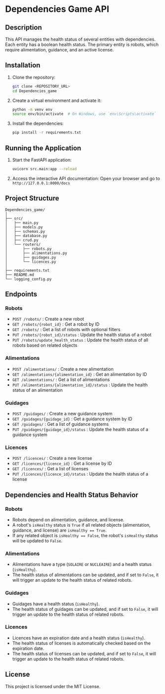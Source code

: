 # Dependencies Game API

## Description

This API manages the health status of several entities with dependencies. Each entity has a boolean health status. The primary entity is robots, which require alimentation, guidance, and an active license.

## Installation

1. Clone the repository:
    ```bash
    git clone <REPOSITORY_URL>
    cd Dependencies_game
    ```

2. Create a virtual environment and activate it:
    ```bash
    python -m venv env
    source env/bin/activate  # On Windows, use `env\Scripts\activate`
    ```

3. Install the dependencies:
    ```bash
    pip install -r requirements.txt
    ```

## Running the Application

1. Start the FastAPI application:
    ```bash
    uvicorn src.main:app --reload
    ```

2. Access the interactive API documentation:
    Open your browser and go to `http://127.0.0.1:8000/docs`

## Project Structure

```
Dependencies_game/
│
├── src/
│   ├── main.py
│   ├── models.py
│   ├── schemas.py
│   ├── database.py
│   ├── crud.py
│   └── routers/
│       ├── robots.py
│       ├── alimentations.py
│       ├── guidages.py
│       └── licences.py
│
├── requirements.txt
├── README.md
└── logging_config.py
```

## Endpoints

### Robots
- `POST /robots/` : Create a new robot
- `GET /robots/{robot_id}` : Get a robot by ID
- `GET /robots/` : Get a list of robots with optional filters
- `PUT /robots/{robot_id}/status` : Update the health status of a robot
- `PUT /robots/update_health_status` : Update the health status of all robots based on related objects

### Alimentations
- `POST /alimentations/` : Create a new alimentation
- `GET /alimentations/{alimentation_id}` : Get an alimentation by ID
- `GET /alimentations/` : Get a list of alimentations
- `PUT /alimentations/{alimentation_id}/status` : Update the health status of an alimentation

### Guidages
- `POST /guidages/` : Create a new guidance system
- `GET /guidages/{guidage_id}` : Get a guidance system by ID
- `GET /guidages/` : Get a list of guidance systems
- `PUT /guidages/{guidage_id}/status` : Update the health status of a guidance system

### Licences
- `POST /licences/` : Create a new license
- `GET /licences/{licence_id}` : Get a license by ID
- `GET /licences/` : Get a list of licenses
- `PUT /licences/{licence_id}/status` : Update the health status of a license

## Dependencies and Health Status Behavior

### Robots
- Robots depend on alimentation, guidance, and license.
- A robot's `isHealthy` status is `True` if all related objects (alimentation, guidance, and license) are `isHealthy == True`.
- If any related object is `isHealthy == False`, the robot's `isHealthy` status will be updated to `False`.

### Alimentations
- Alimentations have a type (`SOLAIRE` or `NUCLEAIRE`) and a health status (`isHealthy`).
- The health status of alimentations can be updated, and if set to `False`, it will trigger an update to the health status of related robots.

### Guidages
- Guidages have a health status (`isHealthy`).
- The health status of guidages can be updated, and if set to `False`, it will trigger an update to the health status of related robots.

### Licences
- Licences have an expiration date and a health status (`isHealthy`).
- The health status of licenses is automatically checked based on the expiration date.
- The health status of licenses can be updated, and if set to `False`, it will trigger an update to the health status of related robots.

## License

This project is licensed under the MIT License.